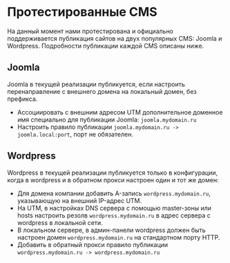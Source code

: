 # Протестированные CMS

На данный момент нами протестирована и официально поддерживается публикация сайтов на двух популярных CMS: Joomla и Wordpress. Подробности публикации каждой CMS описаны ниже.

##  Joomla 

Joomla в текущей реализации публикуется, если настроить перенаправление с внешнего домена на локальный домен, без префикса.

* Ассоциировать с внешним адресом UTM дополнительное доменное имя специально для публикации Joomla: `joomla.mydomain.ru`
* Настроить правило публикации `joomla.mydomain.ru -> joomla.local:port`, порт не обязателен.

##  Wordpress 

Wordpress в текущей реализации публикуется только в конфигурации, когда в wordpress и в обратном прокси настроен один и тот же домен: 

* Для домена компании добавить A-запись `wordpress.mydomain.ru`, указывающую на внешний IP-адрес UTM. 
* На UTM, в настройках DNS сервера с помощью master-зоны или hosts настроить резолв `wordpress.mydomain.ru` в адрес сервера с wordpress в локальной сети. 
* В локальном cервере, в админ-панели wordpress должен быть настроен домен `wordpress.mydomain.ru` на стандартном порту HTTP. 
* Добавить в обратный прокси правило публикации `wordpress.mydomain.ru -> wordpress.mydomain.ru`


